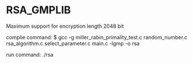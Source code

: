 # RSA_GMPLIB
 Maximum support for encryption length 2048 bit

complie command:
$ gcc -g miller_rabin_primality_test.c random_number.c rsa_algorithm.c select_parameter.c main.c -lgmp -o rsa

run command:
./rsa
